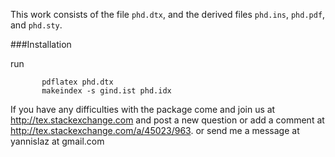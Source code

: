 
This work consists of the file  `phd.dtx`,
and the derived files   `phd.ins`,  `phd.pdf`, and `phd.sty`.

###Installation

run

           pdflatex phd.dtx
           makeindex -s gind.ist phd.idx

If you have any difficulties with the package come and join us at
http://tex.stackexchange.com and post a new question or
add a comment at http://tex.stackexchange.com/a/45023/963.
or send me a message at  yannislaz at gmail.com

